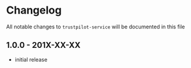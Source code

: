 # Changelog

All notable changes to `trustpilot-service` will be documented in this file

## 1.0.0 - 201X-XX-XX

- initial release
